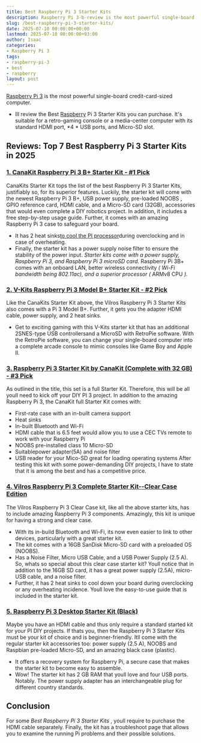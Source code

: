 ```yaml
---
title: Best Raspberry Pi 3 Starter Kits
description: Raspberry Pi 3-b-review is the most powerful single-board credit-card-sized computer. - Ill review the Best Raspberry Pi 3 Starter Kits you can purchase. It's...
slug: /best-raspberry-pi-3-starter-kits/
date: 2025-07-10 00:00:00+00:00
lastmod: 2025-07-10 00:00:00+03:00
author: Isaac
categories:
- Raspberry Pi 3
tags:
- raspberry-pi-3
- best
- raspberry
layout: post
---
```

[Raspberry Pi 3](https://pestpolicy.com/[raspberry-pi-3](https://pestpolicy.com/raspberry-pi-models/)-b-review/)
is the most powerful single-board credit-card-sized computer.
- Ill review the Best [Raspberry](https://pestpolicy.com/best-heatsink-for-raspberry-pi-3/) Pi 3 Starter Kits you can purchase.
It's suitable for a retro-gaming console or a media-center computer with its standard HDMI port,
*4 *
USB ports, and Micro-SD slot.
## Reviews: Top 7 Best Raspberry Pi 3 Starter Kits in 2025
### [1. CanaKit Raspberry Pi 3 B+ Starter Kit - #1 Pick](https://www.amazon.com/dp/B07BCC8PK7/?tag=p-policy-20)
CanaKits Starter Kit tops the list of the best Raspberry Pi 3 Starter Kits, justifiably so, for its superior features.
Luckily, the starter kit will come with the newest Raspberry Pi 3 B+, USB power supply, pre-loaded
NOOBS
, GPIO reference card, HDMI cable, and a Micro-SD card (32GB), accessories that would even complete a DIY robotics project.
In addition, it includes a free step-by-step usage guide. Further, it comes with an amazing Raspberry Pi 3 case to safeguard your board.
- It has 2 heat sinks[to cool the PI processor](https://pestpolicy.com/best-heatsink-for-raspberry-pi-3/)during overclocking and in case of overheating.
- Finally, the starter kit has a power supply noise filter to ensure the stability of the power input.
*Starter kits come with a power supply, Raspberry Pi 3, and Raspberry Pi 3 microSD card.*
Raspberry Pi 3B+ comes with an onboard LAN, better wireless connectivity
*(*
*Wi-Fi bandwidth being 802.11ac), and a superior processor (*
ARMv8 CPU
*).*

### [2. V-Kits Raspberry Pi 3 Model B+ Starter Kit - #2 Pick](https://www.amazon.com/dp/B07BDRD3LP/?tag=p-policy-20)
Like the CanaKits Starter Kit above, the Vilros Raspberry Pi 3 Starter Kits also comes with a Pi 3 Model B+.
Further, it gets you the adapter HDMI cable, power supply, and 2 heat sinks.
- Get to exciting gaming with this V-Kits starter kit that has an additional 2SNES-type USB controllersand a MicroSD with RetroPie software.
With the RetroPie software, you can change your single-board computer into a complete arcade console to mimic consoles like Game Boy and Apple II.

### [3. Raspberry Pi 3 Starter Kit by CanaKit (Complete with 32 GB) - #3 Pick](https://www.amazon.com/dp/B01C6Q4GLE/?tag=p-policy-20)
As outlined in the title, this set is a full Starter Kit. Therefore, this will be all youll need to kick off your DIY PI 3 project.
In addition to the amazing Raspberry Pi 3, the CanaKit full Starter Kit comes with:
- First-rate case with an in-built camera support
- Heat sinks
- In-built Bluetooth and Wi-Fi
- HDMI cable that is 6.5 feet would allow you to use a CEC TVs remote to work with your Raspberry Pi
- NOOBS pre-installed class 10 Micro-SD
- Suitablepower adapter(5A) and noise filter
- USB reader for your Mico-SD great for loading operating systems
After testing this kit with some power-demanding DIY projects, I have to state that it is among the best and has a competitive price.
### [4. Vilros Raspberry Pi 3 Complete Starter Kit--Clear Case Edition](https://www.amazon.com/dp/B00L87YMGM/?tag=p-policy-20)
The Vilros Raspberry Pi 3 Clear Case kit, like all the above starter kits, has to include amazing Raspberry Pi 3 components.
Amazingly, this kit is unique for having a strong and clear case.
- With its in-build Bluetooth and Wi-Fi, its now even easier to link to other devices, particularly with a great starter kit.
- The kit comes with a 16GB SanDisk Micro-SD card with a preloaded OS (NOOBS).
- Has a Noise Filter, Micro USB Cable, and a USB Power Supply (2.5 A).
So, whats so special about this clear case starter kit? Youll notice that in addition to the 16GB SD card, it has a great power supply (2.5A), micro-USB cable, and a noise filter.
- Further, it has 2 heat sinks to cool down your board during overclocking or any overheating incidence.
Youll love the easy-to-use guide that is included in the starter kit.
### [5. Raspberry Pi 3 Desktop Starter Kit (Black)](https://www.amazon.com/dp/B0757ZYW4T/?tag=p-policy-20)
Maybe you have an HDMI cable and thus only require a standard started kit for your PI DIY projects.
If thats you, then the Raspberry Pi 3 Starter Kits must be your kit of choice and is beginner-friendly.
Itll come with the regular starter kit accessories too: power supply (2.5 A), NOOBS and Raspbian pre-loaded Micro-SD, and an amazing black case (plastic).
- It offers a recovery system for Raspberry Pi, a secure case that makes the starter kit to become easy to assemble.
- Wow! The starter kit has 2 GB RAM that youll love and four USB ports. Notably.
The power supply adapter has an interchangeable plug for different country standards.
## Conclusion
For some
*Best Raspberry Pi 3 Starter Kits*
, youll require to purchase the HDMI cable separately.
Finally, the kit has a troubleshoot page that allows you to examine the running Pi problems and their possible solutions.
